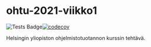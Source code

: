 # ohtu-2021-viikko1
![Tests Badge](https://github.com/JuanitoSebastian/ohtu-2021-viikko1/workflows/CI/badge.svg)[![codecov](https://codecov.io/gh/JuanitoSebastian/ohtu-2021-viikko1/branch/main/graph/badge.svg?token=86BY7WMSJF)](https://codecov.io/gh/JuanitoSebastian/ohtu-2021-viikko1)

Helsingin yliopiston ohjelmistotuotannon kurssin tehtävä.
